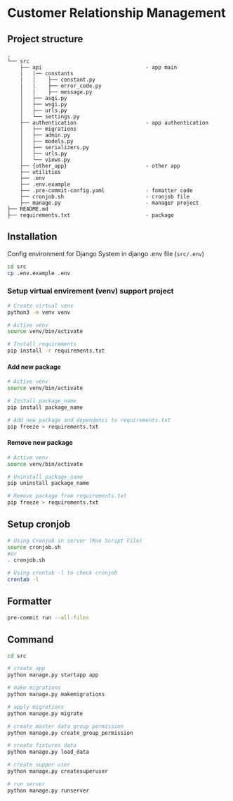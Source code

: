 # Customer Relationship Management

## Project structure

```shell
.
└── src
    ├── api                                 - app main
    |   |── constants
    |   |    ├── constant.py
    |   |    ├── error_code.py
    │   |    ├── message.py
    │   ├── asgi.py
    │   ├── wsgi.py
    │   ├── urls.py
    │   └── settings.py
    ├── authentication                      - app authentication
    │   ├── migrations
    │   ├── admin.py
    │   ├── models.py
    │   ├── serializers.py
    │   ├── urls.py
    │   └── views.py
    ├── {other_app}                         - other app
    ├── utilities
    ├── .env
    ├── .env.example
    ├── .pre-commit-config.yaml             - fomatter code
    ├── cronjob.sh                          - cronjob file
    ├── manage.py                           - manager project
├── README.md
├── requirements.txt                        - package
```

## Installation

Config environment for Django System in django .env file (`src/.env`)

```bash
cd src
cp .env.example .env
```
### Setup virtual envirement (venv) support project

```bash
# Create virtual venv
python3 -m venv venv

# Active venv
source venv/bin/activate

# Install requirements
pip install -r requirements.txt
```

#### Add new package
```bash
# Active venv
source venv/bin/activate

# Install package_name
pip install package_name

# Add new package and dependenci to requirements.txt
pip freeze > requirements.txt

```


#### Remove new package
```bash
# Active venv
source venv/bin/activate

# Uninstall package_name
pip uninstall package_name

# Remove package from requirements.txt
pip freeze > requirements.txt

```

## Setup cronjob
```bash
# Using Cronjob in server (Run Script File)
source cronjob.sh
#or
. cronjob.sh

# Using crontab -l to check cronjob
crontab -l
```

## Formatter

```bash
pre-commit run --all-files
```

## Command

```bash
cd src

# create app
python manage.py startapp app

# make migrations
python manage.py makemigrations

# apply migrations
python manage.py migrate

# create master data group permission
python manage.py create_group_permission

# create fixtures data
python manage.py load_data

# create supper user
python manage.py createsuperuser

# run server
python manage.py runserver
```
